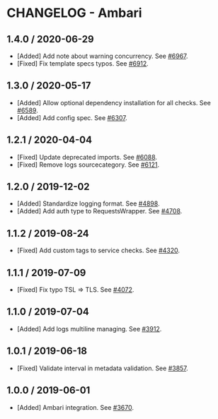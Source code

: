 # CHANGELOG - Ambari

## 1.4.0 / 2020-06-29

* [Added] Add note about warning concurrency. See [#6967](https://github.com/DataDog/integrations-core/pull/6967).
* [Fixed] Fix template specs typos. See [#6912](https://github.com/DataDog/integrations-core/pull/6912).

## 1.3.0 / 2020-05-17

* [Added] Allow optional dependency installation for all checks. See [#6589](https://github.com/DataDog/integrations-core/pull/6589).
* [Added] Add config spec. See [#6307](https://github.com/DataDog/integrations-core/pull/6307).

## 1.2.1 / 2020-04-04

* [Fixed] Update deprecated imports. See [#6088](https://github.com/DataDog/integrations-core/pull/6088).
* [Fixed] Remove logs sourcecategory. See [#6121](https://github.com/DataDog/integrations-core/pull/6121).

## 1.2.0 / 2019-12-02

* [Added] Standardize logging format. See [#4898](https://github.com/DataDog/integrations-core/pull/4898).
* [Added] Add auth type to RequestsWrapper. See [#4708](https://github.com/DataDog/integrations-core/pull/4708).

## 1.1.2 / 2019-08-24

* [Fixed] Add custom tags to service checks. See [#4320](https://github.com/DataDog/integrations-core/pull/4320).

## 1.1.1 / 2019-07-09

* [Fixed] Fix typo TSL => TLS. See [#4072](https://github.com/DataDog/integrations-core/pull/4072).

## 1.1.0 / 2019-07-04

* [Added] Add logs multiline managing. See [#3912](https://github.com/DataDog/integrations-core/pull/3912).

## 1.0.1 / 2019-06-18

* [Fixed] Validate interval in metadata validation. See [#3857](https://github.com/DataDog/integrations-core/pull/3857).

## 1.0.0 / 2019-06-01

* [Added] Ambari integration. See [#3670](https://github.com/DataDog/integrations-core/pull/3670).

